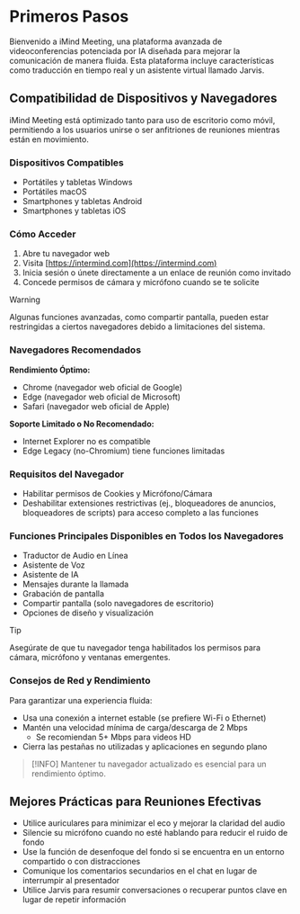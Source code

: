 # Primeros Pasos <Badge type="warning" text="beta" />

Bienvenido a iMind Meeting, una plataforma avanzada de videoconferencias potenciada por IA diseñada para mejorar la comunicación de manera fluida. Esta plataforma incluye características como traducción en tiempo real y un asistente virtual llamado Jarvis.

## Compatibilidad de Dispositivos y Navegadores

iMind Meeting está optimizado tanto para uso de escritorio como móvil, permitiendo a los usuarios unirse o ser anfitriones de reuniones mientras están en movimiento.

### Dispositivos Compatibles

- Portátiles y tabletas Windows
- Portátiles macOS
- Smartphones y tabletas Android
- Smartphones y tabletas iOS

### Cómo Acceder

1. Abre tu navegador web
2. Visita [https://intermind.com](https://intermind.com)
3. Inicia sesión o únete directamente a un enlace de reunión como invitado
4. Concede permisos de cámara y micrófono cuando se te solicite

> [!WARNING]
> Algunas funciones avanzadas, como compartir pantalla, pueden estar restringidas a ciertos navegadores debido a limitaciones del sistema.

### Navegadores Recomendados

**Rendimiento Óptimo:**

- Chrome (navegador web oficial de Google)
- Edge (navegador web oficial de Microsoft)
- Safari (navegador web oficial de Apple)

**Soporte Limitado o No Recomendado:**

- Internet Explorer no es compatible
- Edge Legacy (no-Chromium) tiene funciones limitadas

### Requisitos del Navegador

- Habilitar permisos de Cookies y Micrófono/Cámara
- Deshabilitar extensiones restrictivas (ej., bloqueadores de anuncios, bloqueadores de scripts) para acceso completo a las funciones

### Funciones Principales Disponibles en Todos los Navegadores

- Traductor de Audio en Línea
- Asistente de Voz
- Asistente de IA
- Mensajes durante la llamada
- Grabación de pantalla
- Compartir pantalla (solo navegadores de escritorio)
- Opciones de diseño y visualización

> [!TIP]
> Asegúrate de que tu navegador tenga habilitados los permisos para cámara, micrófono y ventanas emergentes.

### Consejos de Red y Rendimiento

Para garantizar una experiencia fluida:

- Usa una conexión a internet estable (se prefiere Wi-Fi o Ethernet)
- Mantén una velocidad mínima de carga/descarga de 2 Mbps
  - Se recomiendan 5+ Mbps para videos HD
- Cierra las pestañas no utilizadas y aplicaciones en segundo plano

> [!INFO]
> Mantener tu navegador actualizado es esencial para un rendimiento óptimo.

## Mejores Prácticas para Reuniones Efectivas

- Utilice auriculares para minimizar el eco y mejorar la claridad del audio
- Silencie su micrófono cuando no esté hablando para reducir el ruido de fondo
- Use la función de desenfoque del fondo si se encuentra en un entorno compartido o con distracciones
- Comunique los comentarios secundarios en el chat en lugar de interrumpir al presentador
- Utilice Jarvis para resumir conversaciones o recuperar puntos clave en lugar de repetir información